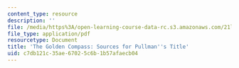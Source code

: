 ```yaml
---
content_type: resource
description: ''
file: /media/https%3A/open-learning-course-data-rc.s3.amazonaws.com/21l-705-major-authors-john-milton-spring-2008/c7db121c35ae67025c6b1b57afaecb04_MIT21L_705S08_compass.pdf
file_type: application/pdf
resourcetype: Document
title: 'The Golden Compass: Sources for Pullman''s Title'
uid: c7db121c-35ae-6702-5c6b-1b57afaecb04
---
```

